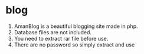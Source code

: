 # blog
1. AmanBlog is a beautiful blogging site made in php.
2. Database files are not included.
3. You need to extract rar file before use.
4. There are no password so simply extract and use
